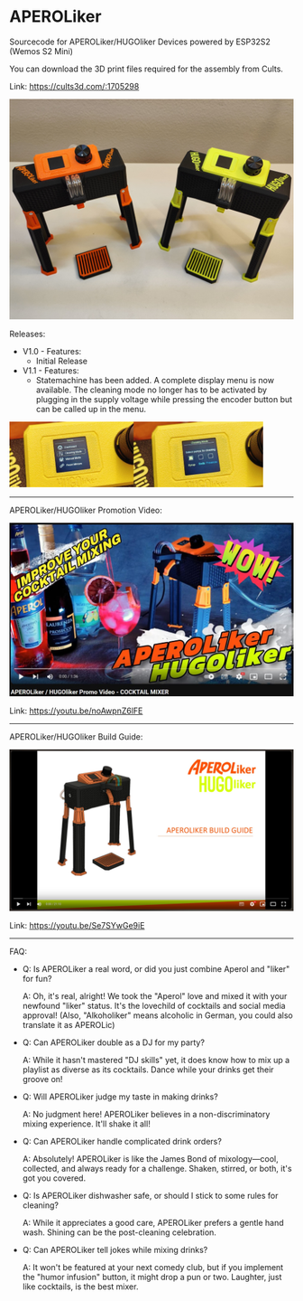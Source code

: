 # APEROLiker
Sourcecode for APEROLiker/HUGOliker Devices powered by ESP32S2 (Wemos S2 Mini)

You can download the 3D print files required for the assembly from Cults.

Link: <a href="https://cults3d.com/:1705298">https://cults3d.com/:1705298</a>
 
<img src="Images/APEROLiker_HUGOliker.jpg" width="650">

Releases:
* V1.0 - Features:
  - Initial Release
* V1.1 - Features:
  - Statemachine has been added. A complete display menu is now available. The cleaning mode no longer has to be activated by plugging in the supply voltage while pressing the encoder button but can be called up in the menu.
<img src="Images/Aperoliker_NewModes_WithMenu.jpg" width="450">

___

APEROLiker/HUGOliker Promotion Video:

<a href="https://youtu.be/noAwpnZ6lFE"><img src="Images/YoutubePromoVideo.jpg" width="650"></a>

Link: <a href="https://youtu.be/noAwpnZ6lFE">https://youtu.be/noAwpnZ6lFE</a>

___

APEROLiker/HUGOliker Build Guide:

<a href="https://youtu.be/Se7SYwGe9iE"><img src="Images/YoutubeVideo.jpg" width="650"></a>

Link: <a href="https://youtu.be/Se7SYwGe9iE">https://youtu.be/Se7SYwGe9iE</a>

___

FAQ:

* Q: Is APEROLiker a real word, or did you just combine Aperol and "liker" for fun?

  A: Oh, it's real, alright! We took the "Aperol" love and mixed it with your newfound "liker" status. It's the lovechild of cocktails and social media approval! (Also, "Alkoholiker" means alcoholic in German, you could also translate it as APEROLic)
  

* Q: Can APEROLiker double as a DJ for my party?

  A: While it hasn't mastered "DJ skills" yet, it does know how to mix up a playlist as diverse as its cocktails. Dance while your drinks get their groove on!
  

* Q: Will APEROLiker judge my taste in making drinks?

  A: No judgment here! APEROLiker believes in a non-discriminatory mixing experience. It'll shake it all!
  

* Q: Can APEROLiker handle complicated drink orders?

  A: Absolutely! APEROLiker is like the James Bond of mixology—cool, collected, and always ready for a challenge. Shaken, stirred, or both, it's got you covered.
  

* Q: Is APEROLiker dishwasher safe, or should I stick to some rules for cleaning?

  A: While it appreciates a good care, APEROLiker prefers a gentle hand wash. Shining can be the post-cleaning celebration.
  

* Q: Can APEROLiker tell jokes while mixing drinks?

  A: It won't be featured at your next comedy club, but if you implement the "humor infusion" button, it might drop a pun or two. Laughter, just like cocktails, is the best mixer.
